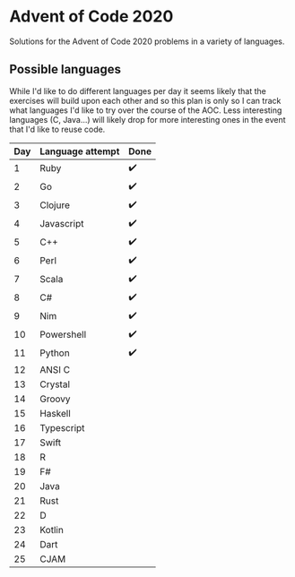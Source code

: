 # Advent of Code 2020

Solutions for the Advent of Code 2020 problems in a variety of languages.

## Possible languages

While I'd like to do different languages per day it seems likely that the exercises will build upon each other and so this plan is only so I can track what languages I'd like to try over the course of the AOC. Less interesting languages (C, Java...) will likely drop for more interesting ones in the event that I'd like to reuse code.

| Day  | Language attempt | Done |
| ---- | ---------------- | ---- |
| 1    | Ruby             | ✔️    |
| 2    | Go               | ✔️    |
| 3    | Clojure          | ✔️    |
| 4    | Javascript       | ✔️    |
| 5    | C++              | ✔️    |
| 6    | Perl             | ✔️    |
| 7    | Scala            | ✔️    |
| 8    | C#               | ✔️    |
| 9    | Nim              | ✔️    |
| 10   | Powershell       | ✔️    |
| 11   | Python           | ✔️    |
| 12   | ANSI C           |      |
| 13   | Crystal          |      |
| 14   | Groovy           |      |
| 15   | Haskell          |      |
| 16   | Typescript       |      |
| 17   | Swift            |      |
| 18   | R                |      |
| 19   | F#               |      |
| 20   | Java             |      |
| 21   | Rust             |      |
| 22   | D                |      |
| 23   | Kotlin           |      |
| 24   | Dart             |      |
| 25   | CJAM             |      |

